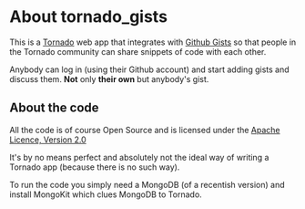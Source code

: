 About tornado_gists
===================

This is a [Tornado](http://www.tornadoweb.org/) web app that integrates with 
[Github Gists](https://gist.github.com/) so that people in the Tornado
community can share snippets of code with each other. 

Anybody can log in (using their Github account) and start adding gists
and discuss them. **Not** only **their own** but anybody's gist. 

About the code
--------------

All the code is of course Open Source and is licensed under the [Apache
Licence, Version 2.0](http://www.apache.org/licenses/LICENSE-2.0.html)

It's by no means perfect and absolutely not the ideal way of writing a
Tornado app (because there is no such way). 

To run the code you simply need a MongoDB (of a recentish version) and
install MongoKit which clues MongoDB to Tornado. 

